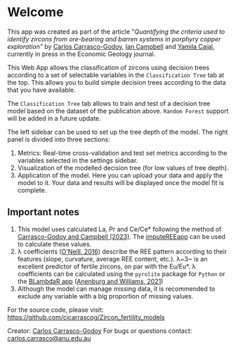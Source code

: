 # Welcome

This app was created as part of the article "*Quantifying the criteria used to identify zircons from ore-bearing and barren systems in porphyry copper exploration"* by [Carlos Carrasco-Godoy](https://cicarrascog.github.io/), [Ian Campbell](https://earthsciences.anu.edu.au/professor-ian-campbell)  and [Yamila Cajal](https://discover.utas.edu.au/yamila.cajal), currently in press in the Economic Geology journal.

This Web App allows the classification of zircons using decision trees according to a set of selectable variables in the `Classification Tree` tab at the top.
This allows you to build simple decision trees according to the data that you have available.

The `Classification Tree` tab allows to train and test of a decision tree model based on the dataset of the publication above. `Random Forest` support will be added in a future update.

The left sidebar can be used to set up the tree depth of the model.
The right panel is divided into three sections:

1.  Metrics: Real-time cross-validation and test set metrics according to the variables selected in the settings sidebar.
2.  Visualization of the modelled decision tree (for low values of tree depth).
3.  Application of the model. Here you can upload your data and apply the model to it. Your data and results will be displayed once the model fit is complete.

## Important notes

1.  This model uses calculated La, Pr and Ce/Ce\* following the method of [Carrasco-Godoy and Campbell (2023)](https://link.springer.com/article/10.1007/s00410-023-02025-9). The [imputeREEapp](https://ccarr.shinyapps.io/ImputeREEapp) can be used to calculate these values.
2.  λ coefficients ([O'Neill, 2016](https://academic.oup.com/petrology/article/57/8/1463/2413419)) describe the REE pattern according to their features (slope, curvature, average REE content, etc.). λ~3~ is an excellent predictor of fertile zircons, on par with the Eu/Eu\*. λ coefficients can be calculated using the `pyrolite` package for `Python` or the [BLambdaR app](https://lambdar.rses.anu.edu.au/blambdar/) ([Anenburg and Williams, 2021](https://link.springer.com/article/10.1007/s11004-021-09959-5))
3.  Although the model can manage missing data, it is recommended to exclude any variable with a big proportion of missing values.

For the source code, please visit: <https://github.com/cicarrascog/Zircon_fertility_models>

Creator: [Carlos Carrasco-Godoy](https://cicarrascog.github.io) For bugs or questions contact: [carlos.carrasco\@anu.edu.au](mailto:carlos.carrasco@anu.edu.au)
